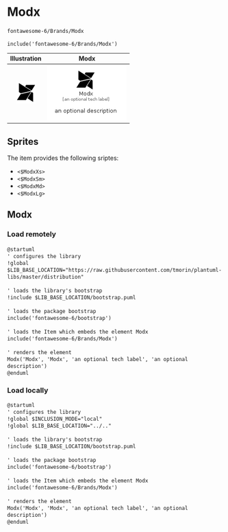 # Modx


```text
fontawesome-6/Brands/Modx
```

```text
include('fontawesome-6/Brands/Modx')
```



| Illustration | Modx |
| :---: | :---: |
| ![illustration for Illustration](../../fontawesome-6/Brands/Modx.png) | ![illustration for Modx](../../fontawesome-6/Brands/Modx.Local.png) |



## Sprites
The item provides the following sriptes:

- `<$ModxXs>`
- `<$ModxSm>`
- `<$ModxMd>`
- `<$ModxLg>`





## Modx

### Load remotely
```plantuml
@startuml
' configures the library
!global $LIB_BASE_LOCATION="https://raw.githubusercontent.com/tmorin/plantuml-libs/master/distribution"

' loads the library's bootstrap
!include $LIB_BASE_LOCATION/bootstrap.puml

' loads the package bootstrap
include('fontawesome-6/bootstrap')

' loads the Item which embeds the element Modx
include('fontawesome-6/Brands/Modx')

' renders the element
Modx('Modx', 'Modx', 'an optional tech label', 'an optional description')
@enduml
```

### Load locally
```plantuml
@startuml
' configures the library
!global $INCLUSION_MODE="local"
!global $LIB_BASE_LOCATION="../.."

' loads the library's bootstrap
!include $LIB_BASE_LOCATION/bootstrap.puml

' loads the package bootstrap
include('fontawesome-6/bootstrap')

' loads the Item which embeds the element Modx
include('fontawesome-6/Brands/Modx')

' renders the element
Modx('Modx', 'Modx', 'an optional tech label', 'an optional description')
@enduml
```


